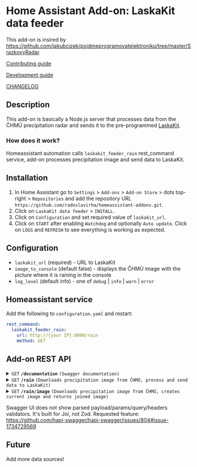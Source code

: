 # Home Assistant Add-on: LaskaKit data feeder

This add-on is insired by https://github.com/jakubcizek/pojdmeprogramovatelektroniku/tree/master/SrazkovyRadar.

[Contributing guide](.github/CONTRIBUTING.md)

[Development guide](.github/development.md)

[CHANGELOG](CHANGELOG.md)

## Description

This add-on is basically a Node.js server that processes data from the ČHMÚ precipitation radar and sends it to the pre-programmed [LaskaKit](https://www.laskakit.cz/laskakit-interaktivni-mapa-cr-ws2812b/).

### How does it work?

Homeassistant automation calls `laskakit_feeder_rain` rest_command service, add-on processes precipitation image and send data to LaskaKit.

## Installation

1) In Home Assistant go to `Settings` > `Add-ons` > `Add-on Store` > dots top-right > `Repositories` and add the repository URL `https://github.com/radoslavirha/homeassistant-addons.git`.
2) Click on `LaskaKit data feeder` > `INSTALL`.
3) Click on `Configuration` and set required value of `laskakit_url`.
4) Click on `START` after enabling `Watchdog` and optionally `Auto update`. Click on `LOGS` and `REFRESH` to see everything is working as expected.

## Configuration

- `laskakit_url` (required) - URL to LaskaKit
- `image_to_console` (default false) - displays the ČHMÚ image with the picture where it is raining in the console
- `log_level` (default info) - one of `debug` | `info` | `warn` | `error`

## Homeassistant service

Add the following to `configuration.yaml` and restart:

```yaml
rest_command:
  laskakit_feeder_rain:
    url: http://{your IP}:8000/rain
    method: GET
```

## Add-on REST API

<details>
  <summary><code>GET</code> <code><b>/documentation</b></code> <code>(Swagger documentation)</code></summary>
</details>

<details>
  <summary><code>GET</code> <code><b>/rain</b></code> <code>(Downloads precipitation image from ČHMÚ, process and send data to LaskaKit)</code></summary>

Query Parameters

> | name        | type      | data type | default | description                                 |
> |-------------|-----------|-----------|---------|---------------------------------------------|
> | pixelBuffer | optional  | int       | 0       | Pixel buffer around the city                |
</details>

<details>
  <summary><code>GET</code> <code><b>/rain/image</b></code> <code>(Downloads precipitation image from ČHMÚ, creates current image and returns joined image)</code></summary>

Query Parameters

> | name        | type      | data type | default | description                                 |
> |-------------|-----------|-----------|---------|---------------------------------------------|
> | pixelBuffer | optional  | int       | 0       | Pixel buffer around the city                |
</details>

Swagger UI does not show parsed payload/params/query/headers validators. It's built for Joi, not Zod. Requested feature: https://github.com/hapi-swagger/hapi-swagger/issues/804#issue-1734729569

## Future

Add more data sources!
